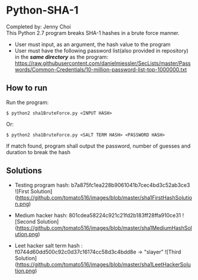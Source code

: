 # Python-SHA-1 
Completed by: Jenny Choi  
This Python 2.7 program breaks SHA-1 hashes in a brute force manner.  
* User must input, as an argument, the hash value to the program 
* User must have the following password list(also provided in repository) in the **_same directory_** as the program: https://raw.githubusercontent.com/danielmiessler/SecLists/master/Passwords/Common-Credentials/10-million-password-list-top-1000000.txt

## How to run  
Run the program:  
```
$ python2 sha1BruteForce.py <INPUT HASH> 
```
Or: 
```
$ python2 sha1BruteForce.py <SALT TERM HASH> <PASSWORD HASH>
```
If match found, program shall output the password, number of guesses and duration to break the hash 


## Solutions 
* Testing program hash: b7a875fc1ea228b9061041b7cec4bd3c52ab3ce3 
![First Solution]
(https://github.com/tomato516/images/blob/master/sha1FirstHashSolution.png)

* Medium hacker hash: 801cdea58224c921c21fd2b183ff28ffa910ce31 
![Second Solution]
(https://github.com/tomato516/images/blob/master/sha1MediumHashSolution.png)

* Leet hacker salt term hash : f0744d60dd500c92c0d37c16174cc58d3c4bdd8e -> "slayer"
![Third Solution]
(https://github.com/tomato516/images/blob/master/sha1LeetHackerSolution.png)
